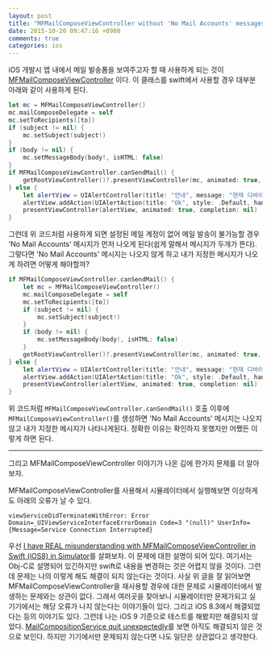 ```yaml
---
layout: post
title: "MFMailComposeViewController without 'No Mail Accounts' messages"
date: 2015-10-20 09:47:16 +0900
comments: true
categories: ios
---
```

iOS 개발시 앱 내에서 메일 발송폼을 보여주고자 할 때 사용하게 되는 것이 [MFMailComposeViewController](https://developer.apple.com/library/prerelease/ios/documentation/MessageUI/Reference/MFMailComposeViewController_class/index.html) 이다. 이 클래스를 swift에서 사용할 경우 대부분 아래와 같이 사용하게 된다.

```swift
let mc = MFMailComposeViewController()
mc.mailComposeDelegate = self
mc.setToRecipients([to])
if (subject != nil) {
    mc.setSubject(subject!)
}
if (body != nil) {
    mc.setMessageBody(body!, isHTML: false)
}
if MFMailComposeViewController.canSendMail() {
    getRootViewController()?.presentViewController(mc, animated: true, completion: nil)
} else {
    let alertView = UIAlertController(title: "안내", message: "현재 디바이스에서 이메일을 보낼수가 없습니다. 설정에서 이메일 관련 설정을 확인해주세요.", preferredStyle: .Alert)
    alertView.addAction(UIAlertAction(title: "Ok", style: .Default, handler: nil))
    presentViewController(alertView, animated: true, completion: nil)
}
```

그런데 위 코드처럼 사용하게 되면 설정된 메일 계정이 없어 메일 발송이 불가능할 경우 'No Mail Accounts' 메시지가 먼저 나오게 된다(쉽게 말해서 메시지가 두개가 뜬다). 그렇다면 'No Mail Accounts' 메시지는 나오지 않게 하고 내가 지정한 메시지가 나오게 하려면 어떻게 해야할까?

```swift
if MFMailComposeViewController.canSendMail() {
    let mc = MFMailComposeViewController()
    mc.mailComposeDelegate = self
    mc.setToRecipients([to])
    if (subject != nil) {
        mc.setSubject(subject!)
    }
    if (body != nil) {
        mc.setMessageBody(body!, isHTML: false)
    }
    getRootViewController()?.presentViewController(mc, animated: true, completion: nil)
} else {
    let alertView = UIAlertController(title: "안내", message: "현재 디바이스에서 이메일을 보낼수가 없습니다. 설정에서 이메일 관련 설정을 확인해주세요.", preferredStyle: .Alert)
    alertView.addAction(UIAlertAction(title: "Ok", style: .Default, handler: nil))
    presentViewController(alertView, animated: true, completion: nil)
}
```

위 코드처럼 `MFMailComposeViewController.canSendMail()` 호출 이후에 `MFMailComposeViewController()`를 생성하면 'No Mail Accounts' 메시지는 나오지 않고 내가 지정한 메시지가 나타나게된다. 정확한 이유는 확인하지 못했지만 어쨌든 이렇게 하면 된다.

***

그리고 MFMailComposeViewController 이야기가 나온 김에 한가지 문제를 더 알아보자.

MFMailComposeViewController를 사용해서 시뮬레이터에서 실행해보면 이상하게도 아래의 오류가 날 수 있다.

```
viewServiceDidTerminateWithError: Error Domain=_UIViewServiceInterfaceErrorDomain Code=3 "(null)" UserInfo={Message=Service Connection Interrupted}
```

우선 [I have REAL misunderstanding with MFMailComposeViewController in Swift (iOS8) in Simulator](http://stackoverflow.com/questions/25604552/i-have-real-misunderstanding-with-mfmailcomposeviewcontroller-in-swift-ios8-in/25864182#25864182)를 살펴보자. 이 문제에 대한 설명이 되어 있다.
여기서는 Obj-C로 설명되어 있긴하지만 swift로 내용을 변경하는 것은 어렵지 않을 것이다. 그런데 문제는 나의 이렇게 해도 해결이 되지 않는다는 것이다. 사실 위 글을 잘 읽어보면 MFMailComposeViewController을 재사용할 경우에 대한 문제로 시뮬레이터에서 발생하는 문제와는 상관이 없다. 그래서 여러곳을 찾아보니 시뮬레이터만 문제가되고 실 기기에서는 해당 오류가 나지 않는다는 이야기들이 있다. 그리고 iOS 8.3에서 해결되었다는 등의 이야기도 있다. 그런데 나는 iOS 9 기준으로 테스트를 해봤지만 해결되지 않았다. [MailCompositionService quit unexpectedly](https://forums.developer.apple.com/thread/4415)를 보면 아직도 해결되지 않은 것으로 보인다. 하지만 기기에서만 문제되지 않는다면 나도 일단은 상관없다고 생각한다.

